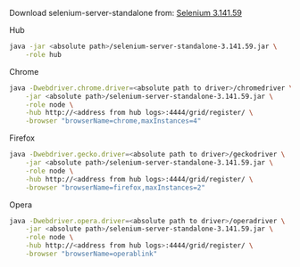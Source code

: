 Download selenium-server-standalone from: [Selenium 3.141.59](https://github.com/SeleniumHQ/selenium/releases/tag/selenium-3.141.59)

Hub
```bash
java -jar <absolute path>/selenium-server-standalone-3.141.59.jar \
    -role hub
```
Chrome
```bash
java -Dwebdriver.chrome.driver=<absolute path to driver>/chromedriver \
    -jar <absolute path>/selenium-server-standalone-3.141.59.jar \
    -role node \
    -hub http://<address from hub logs>:4444/grid/register/ \
    -browser "browserName=chrome,maxInstances=4"
```
Firefox
```bash
java -Dwebdriver.gecko.driver=<absolute path to driver>/geckodriver \
    -jar <absolute path>/selenium-server-standalone-3.141.59.jar \
    -role node \
    -hub http://<address from hub logs>:4444/grid/register/ \
    -browser "browserName=firefox,maxInstances=2"
```
Opera
```bash
java -Dwebdriver.opera.driver=<absolute path to driver>/operadriver \
    -jar <absolute path>/selenium-server-standalone-3.141.59.jar \
    -role node \
    -hub http://<address from hub logs>:4444/grid/register/ \
    -browser "browserName=operablink"
```
